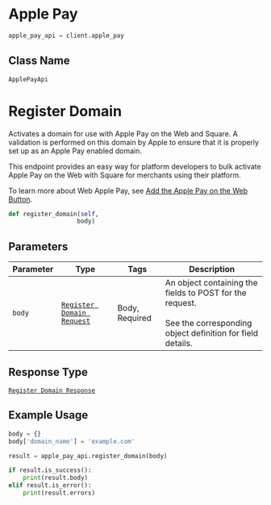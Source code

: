 # Apple Pay

```python
apple_pay_api = client.apple_pay
```

## Class Name

`ApplePayApi`


# Register Domain

Activates a domain for use with Apple Pay on the Web and Square. A validation
is performed on this domain by Apple to ensure that it is properly set up as
an Apple Pay enabled domain.

This endpoint provides an easy way for platform developers to bulk activate
Apple Pay on the Web with Square for merchants using their platform.

To learn more about Web Apple Pay, see
[Add the Apple Pay on the Web Button](https://developer.squareup.com/docs/payment-form/add-digital-wallets/apple-pay).

```python
def register_domain(self,
                   body)
```

## Parameters

| Parameter | Type | Tags | Description |
|  --- | --- | --- | --- |
| `body` | [`Register Domain Request`](../../doc/models/register-domain-request.md) | Body, Required | An object containing the fields to POST for the request.<br><br>See the corresponding object definition for field details. |

## Response Type

[`Register Domain Response`](../../doc/models/register-domain-response.md)

## Example Usage

```python
body = {}
body['domain_name'] = 'example.com'

result = apple_pay_api.register_domain(body)

if result.is_success():
    print(result.body)
elif result.is_error():
    print(result.errors)
```

